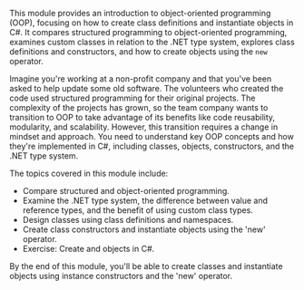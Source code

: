 This module provides an introduction to object-oriented programming (OOP), focusing on how to create class definitions and instantiate objects in C#. It compares structured programming to object-oriented programming, examines custom classes in relation to the .NET type system, explores class definitions and constructors, and how to create objects using the `new` operator.

Imagine you're working at a non-profit company and that you've been asked to help update some old software. The volunteers who created the code used structured programming for their original projects. The complexity of the projects has grown, so the team company wants to transition to OOP to take advantage of its benefits like code reusability, modularity, and scalability. However, this transition requires a change in mindset and approach. You need to understand key OOP concepts and how they're implemented in C#, including classes, objects, constructors, and the .NET type system.

The topics covered in this module include:

- Compare structured and object-oriented programming.
- Examine the .NET type system, the difference between value and reference types, and the benefit of using custom class types.
- Design classes using class definitions and namespaces.
- Create class constructors and instantiate objects using the 'new' operator.
- Exercise: Create and objects in C#.

By the end of this module, you'll be able to create classes and instantiate objects using instance constructors and the 'new' operator.
